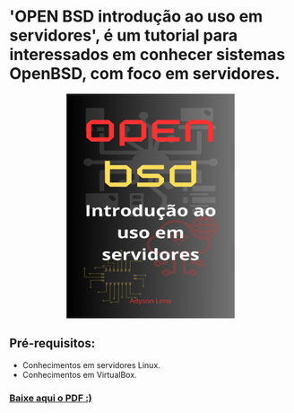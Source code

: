 # 'OPEN BSD introdução ao uso em servidores', é um tutorial para interessados em conhecer sistemas OpenBSD, com foco em servidores.

<p align="center"><img src="https://github.com/Adyson-Lima/openbsd/blob/main/OPEN_BSD.jpg" height="400" width="300"/></p>

## Pré-requisitos:
- Conhecimentos em servidores Linux.
- Conhecimentos em VirtualBox.
### <a href="https://github.com/Adyson-Lima/openbsd/blob/main/servidores%20OpenBSD.pdf">Baixe aqui o PDF :)</a>
